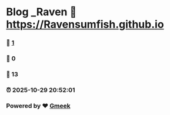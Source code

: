 # Blog _Raven :link: https://Ravensumfish.github.io 
### :page_facing_up: [1](https://Ravensumfish.github.io/tag.html) 
### :speech_balloon: 0 
### :hibiscus: 13 
### :alarm_clock: 2025-10-29 20:52:01 
### Powered by :heart: [Gmeek](https://github.com/Meekdai/Gmeek)

